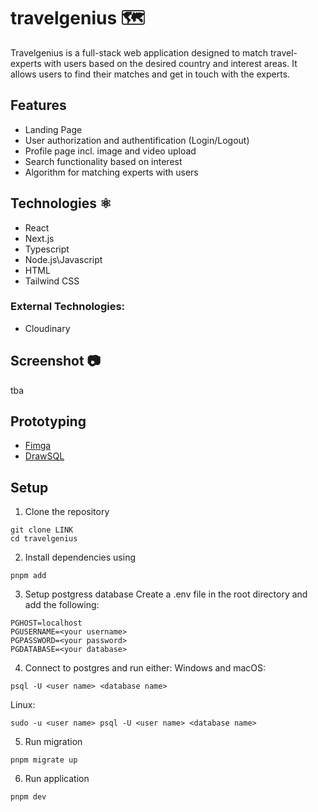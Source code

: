 # travelgenius 🗺️

Travelgenius is a full-stack web application designed to match travel-experts with users based on the desired country and interest areas. It allows users to find their matches and get in touch with the experts.

## Features

- Landing Page
- User authorization and authentification (Login/Logout)
- Profile page incl. image and video upload
- Search functionality based on interest
- Algorithm for matching experts with users

## Technologies ⚛️

- React
- Next.js
- Typescript
- Node.js\Javascript
- HTML
- Tailwind CSS

### External Technologies:

- Cloudinary

## Screenshot 📷

tba

## Prototyping

- [Fimga](https://www.figma.com/design/79B5EEm3syK8xJVof2RdeS/Untitled?node-id=0-1&t=yedTwvahBEsAsF2x-0)
- [DrawSQL](https://drawsql.app/teams/cornasns-team/diagrams/final-projekt)

## Setup

1. Clone the repository

```
git clone LINK
cd travelgenius
```

2. Install dependencies using

```
pnpm add
```

3. Setup postgress database
   Create a .env file in the root directory and add the following:

```
PGHOST=localhost
PGUSERNAME=<your username>
PGPASSWORD=<your password>
PGDATABASE=<your database>
```

4. Connect to postgres and run either:
   Windows and macOS:

```
psql -U <user name> <database name>

```

Linux:

```
sudo -u <user name> psql -U <user name> <database name>

```

5. Run migration

```
pnpm migrate up
```

6. Run application

```
pnpm dev
```
